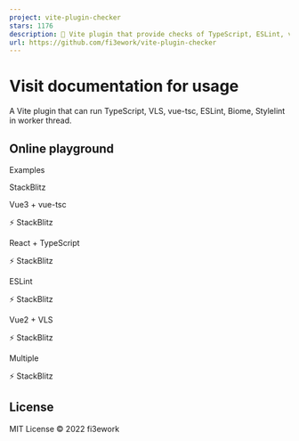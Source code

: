 ```yaml
---
project: vite-plugin-checker
stars: 1176
description: 💬 Vite plugin that provide checks of TypeScript, ESLint, vue-tsc, Stylelint and more.
url: https://github.com/fi3ework/vite-plugin-checker
---
```


Visit documentation for usage
=============================

A Vite plugin that can run TypeScript, VLS, vue-tsc, ESLint, Biome, Stylelint in worker thread.

Online playground
-----------------

Examples

StackBlitz

Vue3 + vue-tsc

⚡️ StackBlitz

React + TypeScript

⚡️ StackBlitz

ESLint

⚡️ StackBlitz

Vue2 + VLS

⚡️ StackBlitz

Multiple

⚡️ StackBlitz

License
-------

MIT License © 2022 fi3ework
